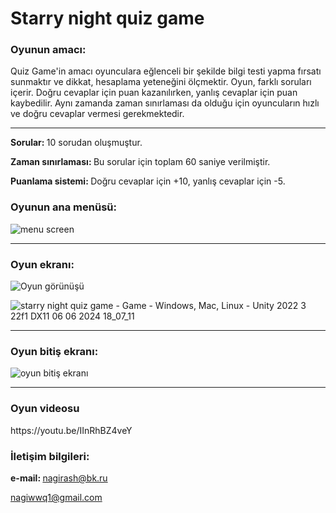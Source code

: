 <h1> Starry night quiz game </h1>

<h3> <b> Oyunun amacı: </b> </h3>

Quiz Game'in amacı oyunculara eğlenceli bir şekilde bilgi testi yapma fırsatı sunmaktır ve dikkat, hesaplama yeteneğini ölçmektir.  Oyun, farklı soruları içerir. Doğru cevaplar için puan kazanılırken, yanlış cevaplar için puan kaybedilir. Aynı zamanda zaman sınırlaması da olduğu için oyuncuların hızlı ve doğru cevaplar vermesi gerekmektedir.

---

<b> Sorular: </b> 10 sorudan oluşmuştur.

<b> Zaman sınırlaması: </b> Bu sorular için toplam 60 saniye verilmiştir.

<b> Puanlama sistemi: </b> Doğru cevaplar için +10, yanlış cevaplar için -5.


<h3> <b> Oyunun ana menüsü: </b> </h3>

![menu screen](https://github.com/nagiess/starry-night-quiz-game-/assets/148623070/3fa1338d-d6c5-495e-b200-4427dfbaea9d)

***

<h3> <b> Oyun ekranı: </b> </h3>

![Oyun görünüşü](https://github.com/nagiess/starry-night-quiz-game-/assets/148623070/3f561680-34f6-4b93-a9dc-c14f9febd111)

![starry night quiz game - Game - Windows, Mac, Linux - Unity 2022 3 22f1 _DX11_ 06 06 2024 18_07_11](https://github.com/nagiess/starry-night-quiz-game-/assets/148623070/23a8707f-9309-44f0-9d1c-214ea02cfc52)


***

<h3> <b> Oyun bitiş ekranı: </b> </h3>

![oyun bitiş ekranı](https://github.com/nagiess/starry-night-quiz-game-/assets/148623070/6b9c3539-7525-4deb-a02d-0718e5f38ff0)

---

<h3> <b> Oyun videosu </b> </h3>
https://youtu.be/IInRhBZ4veY

<h3> <b> İletişim bilgileri: </b> </h3>

<b> e-mail: </b> nagirash@bk.ru

nagiwwq1@gmail.com
